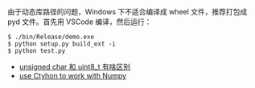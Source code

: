 <!--
 * Copyright 2022 YunYang1994 All Rights Reserved. 
 * @Author: YunYang1994
 * @FilePath: README.md
 * @Date: 2022-12-02 10:23:18
-->

由于动态库路径的问题，Windows 下不适合编译成 wheel 文件，推荐打包成 pyd 文件。首先用 VSCode 编译，然后运行：

```
$ ./bin/Release/demo.exe
$ python setup.py build_ext -i
$ python test.py
```

- [unsigned char 和 uint8_t 有啥区别](https://blog.csdn.net/u011068702/article/details/77917498)
- [use Ctyhon to work with Numpy](https://cython.readthedocs.io/en/latest/src/tutorial/numpy.html)
